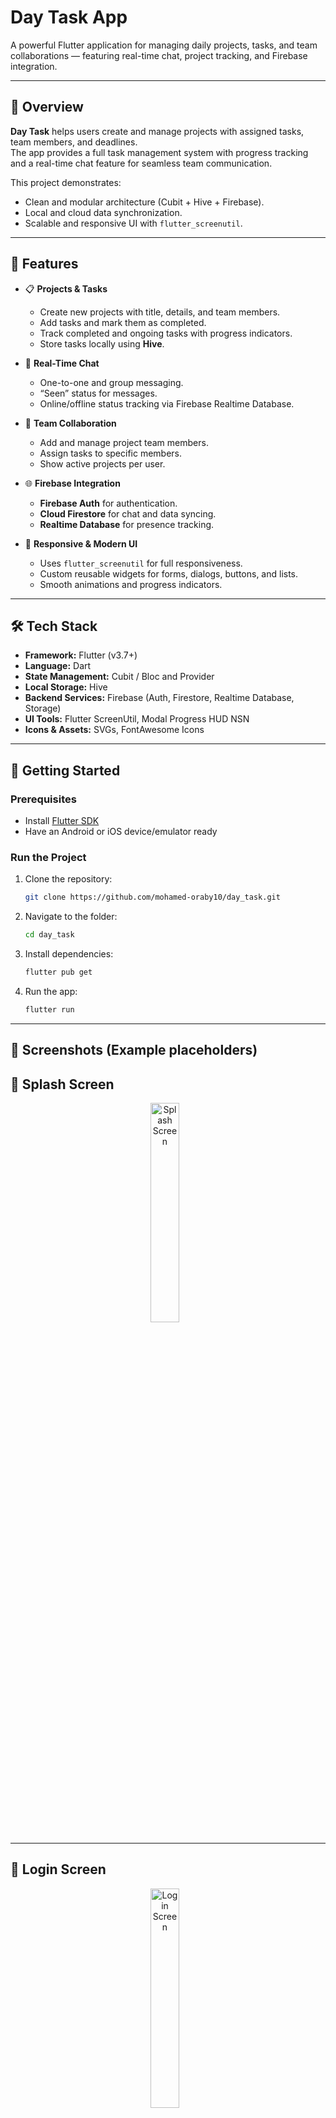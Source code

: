 # Day Task App

A powerful Flutter application for managing daily projects, tasks, and team collaborations — featuring real-time chat, project tracking, and Firebase integration.

---

## 🧠 Overview

**Day Task** helps users create and manage projects with assigned tasks, team members, and deadlines.  
The app provides a full task management system with progress tracking and a real-time chat feature for seamless team communication.

This project demonstrates:
- Clean and modular architecture (Cubit + Hive + Firebase).
- Local and cloud data synchronization.
- Scalable and responsive UI with `flutter_screenutil`.

---

## 🚀 Features

- 📋 **Projects & Tasks**
  - Create new projects with title, details, and team members.
  - Add tasks and mark them as completed.
  - Track completed and ongoing tasks with progress indicators.
  - Store tasks locally using **Hive**.

- 💬 **Real-Time Chat**
  - One-to-one and group messaging.
  - “Seen” status for messages.
  - Online/offline status tracking via Firebase Realtime Database.

- 👥 **Team Collaboration**
  - Add and manage project team members.
  - Assign tasks to specific members.
  - Show active projects per user.

- 🌐 **Firebase Integration**
  - **Firebase Auth** for authentication.
  - **Cloud Firestore** for chat and data syncing.
  - **Realtime Database** for presence tracking.

- 🎨 **Responsive & Modern UI**
  - Uses `flutter_screenutil` for full responsiveness.
  - Custom reusable widgets for forms, dialogs, buttons, and lists.
  - Smooth animations and progress indicators.

---

## 🛠️ Tech Stack

- **Framework:** Flutter (v3.7+)  
- **Language:** Dart  
- **State Management:** Cubit / Bloc and Provider
- **Local Storage:** Hive  
- **Backend Services:** Firebase (Auth, Firestore, Realtime Database, Storage)  
- **UI Tools:** Flutter ScreenUtil, Modal Progress HUD NSN  
- **Icons & Assets:** SVGs, FontAwesome Icons  

----

## 🧩 Getting Started

### Prerequisites
- Install [Flutter SDK](https://docs.flutter.dev/get-started/install)
- Have an Android or iOS device/emulator ready

### Run the Project
1. Clone the repository:
   ```bash
   git clone https://github.com/mohamed-oraby10/day_task.git
   
2. Navigate to the folder:
    ```bash
   cd day_task


3. Install dependencies:
    ```bash
    flutter pub get


4. Run the app:
    ```bash
   flutter run

---
## 📸 Screenshots (Example placeholders)


## 🚀 Splash Screen

<p align="center">
  <img src="assets/screens/Screenshot_1760893647.png" alt="Splash Screen" width="30%" style="margin-right: 10px;">
</p>

---

## 🔑 Login Screen

<p align="center">
  <img src="assets/screens/Screenshot_1760889310.png" alt="Login Screen" width="30%" style="margin-right: 10px;">
</p>

---

## 🧾 Register Screen
<p align="center">
  <img src="assets/screens/Screenshot_1760889322.png" alt="Register Screen" width="30%" style="margin-right: 10px;">
   <img src="assets/screens/Screenshot_1760889433.png" alt="Register Screen" width="30%" style="margin-right: 10px;">
</p>


---

## 🏠 Home Screen

<p align="center">
  <img src="assets/screens/Screenshot_1760889582.png" alt="Home Screen" width="30%" style="margin-right: 10px;">
   <img src="assets/screens/Screenshot_1760890782.png" alt="Home Screen" width="30%" style="margin-right: 10px;">
  <img src="assets/screens/Screenshot_1760890803.png" alt="Home Screen" width="30%" style="margin-right: 10px;">
    <img src="assets/screens/Screenshot_1760891245.png" alt="Home Screen" width="30%" style="margin-right: 10px;">
</p>

---


## 🧠 Projects & Tasks
### create_new_project_screen

<p align="center">
  <img src="assets/screens/Screenshot_1760889617.png" alt="create_new_project Screen" width="30%" style="margin-right: 10px;">
    <img src="assets/screens/Screenshot_1760889637.png" alt="create_new_project Screen" width="30%" style="margin-right: 10px;">
    <img src="assets/screens/Screenshot_1760890645.png" alt="create_new_project Screen" width="30%" style="margin-right: 10px;">
</p>

---

### project_details_screen

<p align="center">
  <img src="assets/screens/Screenshot_1760890770.png" alt="project_details Screen" width="30%" style="margin-right: 10px;">
</p>

---

### create_new_task_screen

<p align="center">
  <img src="assets/screens/Screenshot_1760890702.png" alt="create_new_task Screen" width="30%" style="margin-right: 10px;">
    <img src="assets/screens/Screenshot_1760890710.png" alt="create_new_task Screen" width="30%" style="margin-right: 10px;">
    <img src="assets/screens/Screenshot_1760890716.png" alt="create_new_task Screen" width="30%" style="margin-right: 10px;">
</p>

---

### task_details_screen

<p align="center">
  <img src="assets/screens/Screenshot_1760894093.png" alt="task_details Screen" width="30%" style="margin-right: 10px;">
</p>

---

## 💬 Chat & Groups
## chat_screen
<p align="center">
  <img src="assets/screens/Screenshot_1760894822.png" alt="Profile Screen" width="30%" style="margin-right: 10px;">
</p>

---

## chat_group_screen

<p align="center">
  <img src="assets/screens/Screenshot_1760894768.png" alt="chat_group Screen" width="30%" style="margin-right: 10px;">
    <img src="assets/screens/Screenshot_1760890976.png" alt="chat_group Screen" width="30%" style="margin-right: 10px;">
  
</p>

---

### groupes_messages_screen

<p align="center">
  <img src="assets/screens/Screenshot_1760890846.png" alt="groupes_messages Screen" width="30%" style="margin-right: 10px;">
</p>

---

## 📨 Messages
### masseges_screen

<p align="center">
  <img src="assets\screens\Screenshot_1760894722.png" alt="masseges Screen" width="30%" style="margin-right: 10px;">
</p>

---

### new_message_screen

<p align="center">
  <img src="assets/screens/Screenshot_1760890954.png" alt="new_message Screen" width="30%" style="margin-right: 10px;">
   <img src="assets/screens/Screenshot_1760890960.png" alt="new_message Screen" width="30%" style="margin-right: 10px;">
   <img src="assets/screens/Screenshot_1760890968.png" alt="new_message Screen" width="30%" style="margin-right: 10px;">
</p>

---

## 📅 Schedule Screen

<p align="center">
  <img src="assets/screens/Screenshot_1760893321.png" alt="Schedule Screen" width="30%" style="margin-right: 10px;">
</p>


---

## 🔔 Notifications Screen

<p align="center">
  <img src="assets/screens/Screenshot_1760891227.png" alt="Notifications Screen" width="30%" style="margin-right: 10px;">
</p>


---


## 👤 Profile Screen

<p align="center">
  <img src="assets/screens/Screenshot_1760890792.png" alt="Profile Screen" width="30%" style="margin-right: 10px;">
</p>
--- 

## 🔮 Future Improvements

- 🔍 Add advanced search and filtering for projects and tasks.  
- 🌗 Implement multi-mode (Dark / Light).  
- 📱 Add push notifications for new messages, tasks, and updates.  
- 🗣️ Add **voice, image, and video sharing** inside team/group chats.  
- 🖼️ Allow team members to **change group icons** and manage group settings.  
- 🚪 Add the ability for users to **leave or delete groups**.  
- 🧩 Apply **MVVM architecture** throughout the entire project for better scalability and separation of concerns.  


---

## 👨‍💻 About the Developer

Developed by Mohamed Oraby
📫 Connect with me:

LinkedIn: https://www.linkedin.com/in/mohamedoraby/

GitHub: https://github.com/mohamed-oraby10

